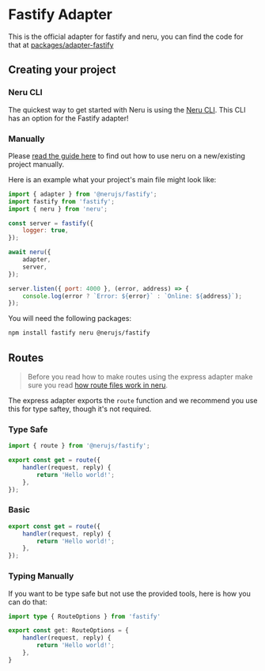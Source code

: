 # Fastify Adapter

This is the official adapter for fastify and neru, you can find the code for that at [packages/adapter-fastify](https://github.com/ghostdevv/neru/tree/main/packages/adapter-fastify)

## Creating your project

### Neru CLI

The quickest way to get started with Neru is using the [Neru CLI](/guide/#neru-cli). This CLI has an option for the Fastify adapter!

### Manually

Please [read the guide here](/guide/#add-neru-to-an-existing-project) to find out how to use neru on a new/existing project manually.

Here is an example what your project's main file might look like:

```js
import { adapter } from '@nerujs/fastify';
import fastify from 'fastify';
import { neru } from 'neru';

const server = fastify({
    logger: true,
});

await neru({
    adapter,
    server,
});

server.listen({ port: 4000 }, (error, address) => {
    console.log(error ? `Error: ${error}` : `Online: ${address}`);
});
```

You will need the following packages:

```bash
npm install fastify neru @nerujs/fastify
```

## Routes

> Before you read how to make routes using the express adapter make sure you read [how route files work in neru](/guide/routes).

The express adapter exports the `route` function and we recommend you use this for type saftey, though it's not required.

### Type Safe

```js
import { route } from '@nerujs/fastify';

export const get = route({
    handler(request, reply) {
        return 'Hello world!';
    },
});
```

### Basic

```js
export const get = route({
    handler(request, reply) {
        return 'Hello world!';
    },
});
```

### Typing Manually

If you want to be type safe but not use the provided tools, here is how you can do that:

```ts
import type { RouteOptions } from 'fastify'

export const get: RouteOptions = {
    handler(request, reply) {
        return 'Hello world!';
    },
}
```